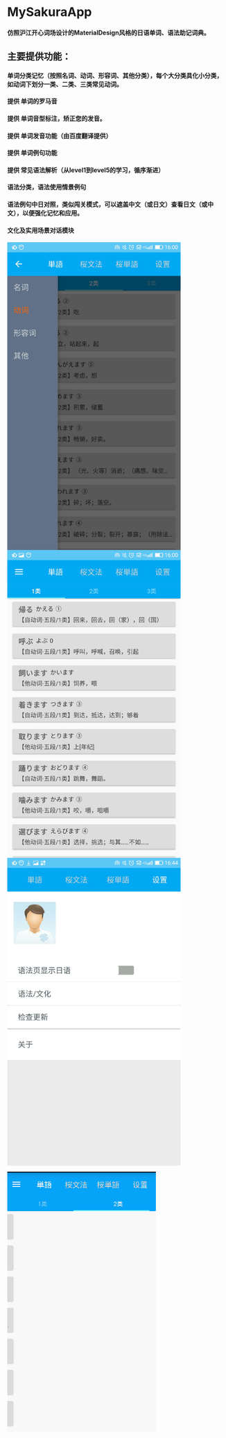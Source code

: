 # MySakuraApp
#### 仿照沪江开心词场设计的MaterialDesign风格的日语单词、语法助记词典。  
## 主要提供功能：
  
  #### 单词分类记忆（按照名词、动词、形容词、其他分类），每个大分类具化小分类，如动词下划分一类、二类、三类常见动词。
  #### 提供 单词的罗马音
  #### 提供 单词音型标注，矫正您的发音。
  #### 提供 单词发音功能（由百度翻译提供）
  #### 提供 单词例句功能
  #### 提供 常见语法解析（从level1到level5的学习，循序渐进）
  #### 语法分类，语法使用情景例句
  #### 语法例句中日对照，类似闯关模式，可以遮盖中文（或日文）查看日文（或中文），以便强化记忆和应用。
  #### 文化及实用场景对话模块  
    
    
<img src="https://github.com/guichun68/sakura_client/raw/master/img/816830306691421561.jpg" width = "400" height = "710" alt="单词分类1" align=center />
<img src="https://github.com/guichun68/sakura_client/raw/master/img/596888197257212260.jpg" width = "400" height = "710" alt="单词分类2" align=center />
<img src="https://github.com/guichun68/sakura_client/raw/master/img/892742519549737966.jpg" width = "400" height = "710" alt="个人中心" align=center />


![演示](https://github.com/guichun68/sakura_client/raw/master/img/sakura.gif)

  
